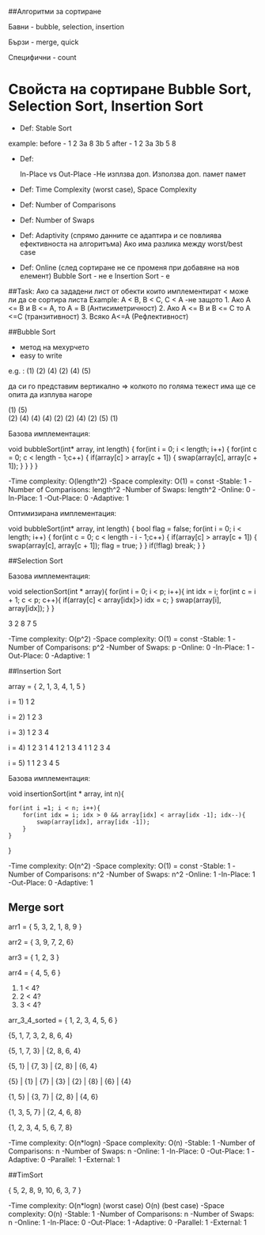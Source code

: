 ##Алгоритми за сортиране

Бавни - bubble, selection, insertion

Бързи - merge, quick

Специфични - count

# Свойста на сортиране Bubble Sort, Selection Sort, Insertion Sort

- Def: Stable Sort

example: before - 1 2 3a 8 3b 5
         after -  1 2 3a 3b 5 8

- Def: 

    In-Place         vs          Out-Place
-Не изплзва доп.         Използва доп. памет
памет    

- Def: Time Complexity (worst case), Space Complexity

- Def: Number of Comparisons

- Def: Number of Swaps

- Def: Adaptivity (спрямо данните се адаптира и се повлиява ефективноста на алгоритъма)
Ако има разлика между worst/best case

- Def: Online (след сортиране не се променя при добавяне на нов елемент)
Bubble Sort - не е
Insertion Sort - e



##Task: Ако са зададени лист от обекти които имплементират < може ли да се сортира листа
Example: A < B, B < C, C < A
 -не защото 
    1. Ако А <= B и B <= A, то А = B (Антисиметричност)
    2. Ако А <= B и B <= С то А <=С (транзитивност)
    3. Всяко А<=А (Рефлективност)


##Bubble Sort
- метод на мехурчето 
- easy to write

e.g. : (1) (2) (4) (2) (4) (5)

да си го представим вертикално => колкото по голяма тежест има ще се опита да изплува нагоре

(1)      (5)     
(2)      (4)
(4)      (4)
(2)      (2)
(4)      (2)
(5)      (1)

Базова имплементация:

void bubbleSort(int* array, int length) 
{
    for(int i = 0; i < length; i++)
    {
        for(int c = 0; c < length - 1;c++)
        {
            if(array[c] > array[c + 1])
            {
                swap(array[c], array[c + 1]);
            }
        }
    }
}

-Time complexity: O(length^2)
-Space complexity: O(1) = const
-Stable: 1
-Number of Comparisons: length^2
-Number of Swaps: length^2
-Online: 0
-In-Place: 1
-Out-Place: 0
-Adaptive: 1 


Оптимизирана имплементация:

void bubbleSort(int* array, int length) 
{
    bool flag = false;
    for(int i = 0; i < length; i++)
    {
        for(int c = 0; c < length - i - 1;c++)
        {
            if(array[c] > array[c + 1])
            {
                swap(array[c], array[c + 1]);
                flag = true;
            }
        }
        if(!flag)
            break;
    }
}


##Selection Sort

Базова имплементация:

void selectionSort(int * array){
    for(int i = 0; i < p; i++){
        int idx = i;
        for(int c = i + 1; c < p; c++){
            if(array[c] < array[idx]>)
            idx = c;
        }
        swap(array[i], array[idx]);
    }
}

3 2 8 7 5

-Time complexity: O(p^2)
-Space complexity: O(1) = const
-Stable: 1
-Number of Comparisons: p^2
-Number of Swaps: p
-Online: 0
-In-Place: 1
-Out-Place: 0
-Adaptive: 1

##Insertion Sort

array = { 2, 1, 3, 4, 1, 5 }

i = 1) 
1 2

i = 2) 
1 2 3

i = 3) 
1 2 3 4

i = 4) 
1 2 3 1 4
1 2 1 3 4
1 1 2 3 4

i = 5)
1 1 2 3 4 5


Базова имплементация:

void insertionSort(int * array, int n){

    for(int i =1; i < n; i++){
        for(int idx = i; idx > 0 && array[idx] < array[idx -1]; idx--){
            swap(array[idx], array[idx -1]);
        }
    }
}

-Time complexity: O(n^2)
-Space complexity: O(1) = const
-Stable: 1
-Number of Comparisons: n^2
-Number of Swaps: n^2
-Online: 1
-In-Place: 1
-Out-Place: 0
-Adaptive: 1


## Merge sort

arr1 = { 5, 3, 2, 1, 8, 9 }

arr2 = { 3, 9, 7, 2, 6}

arr3 = { 1, 2, 3 }

arr4 = { 4, 5, 6 }

1) 1 < 4?
2) 2 < 4?
3) 3 < 4?

arr_3_4_sorted = { 1, 2, 3, 4, 5, 6 }


{5, 1, 7, 3, 2, 8, 6, 4}

{5, 1, 7, 3}    |    {2, 8, 6, 4}

{5, 1} | {7, 3} | {2, 8} | {6, 4}

{5} | {1} | {7} | {3} | {2} | {8} | {6} | {4}

{1, 5} | {3, 7} | {2, 8} | {4, 6}

{1, 3, 5, 7} | {2, 4, 6, 8}

{1, 2, 3, 4, 5, 6, 7, 8}


-Time complexity: O(n*logn)
-Space complexity: O(n)
-Stable: 1
-Number of Comparisons: n
-Number of Swaps: n
-Online: 1
-In-Place: 0
-Out-Place: 1
-Adaptive: 0
-Parallel: 1
-External: 1


##TimSort

{ 5, 2, 8, 9, 10, 6, 3, 7 }



-Time complexity: O(n*logn) (worst case) O(n) (best case)
-Space complexity: O(n)
-Stable: 1
-Number of Comparisons: n
-Number of Swaps: n
-Online: 1
-In-Place: 0
-Out-Place: 1
-Adaptive: 0
-Parallel: 1
-External: 1


